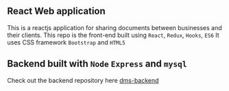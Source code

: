 ## React Web application
This is a reactjs application for sharing documents between businesses and their clients.
This repo is the front-end built using `React`, `Redux`, `Hooks`, `ES6`
It uses CSS framework `Bootstrap` and `HTML5`

## Backend built with `Node` `Express` and `mysql`

Check out the backend repository here [dms-backend](https://www.github.com/wlukorito/luko-api)
